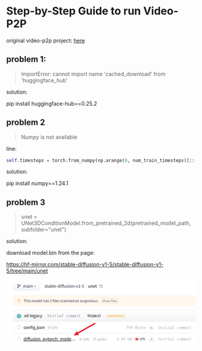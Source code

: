 # Step-by-Step Guide to run Video-P2P

original video-p2p project: [here]([project](https://github.com/dvlab-research/Video-P2P))

## problem 1: 

> ImportError: cannot import name 'cached_download' from 'huggingface_hub'

solution: 

pip install huggingface-hub==0.25.2

## problem 2  

> Numpy is not available

line:

```python
self.timesteps = torch.from_numpy(np.arange(0, num_train_timesteps)[::-1].copy())
```

solution:

pip install numpy==1.24.1

## problem 3

> unet = UNet3DConditionModel.from_pretrained_2d(pretrained_model_path, subfolder="unet")

solution:

download model.bin from the page:

https://hf-mirror.com/stable-diffusion-v1-5/stable-diffusion-v1-5/tree/main/unet

![alt text](img/img-1.png)
